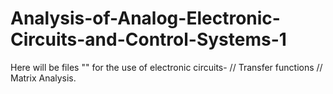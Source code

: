 # Analysis-of-Analog-Electronic-Circuits-and-Control-Systems-1
Here will be files "" for the use of electronic circuits- // Transfer functions // Matrix Analysis.
